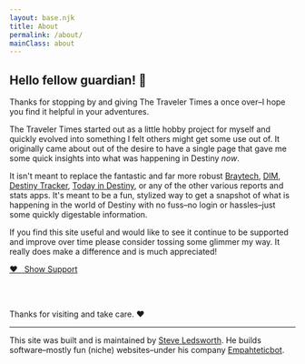 ```yaml
---
layout: base.njk
title: About
permalink: /about/
mainClass: about
---
```


## Hello fellow guardian! 👋

Thanks for stopping by and giving The Traveler Times a once over–I hope you find it helpful in your adventures.

The Traveler Times started out as a little hobby project for myself and quickly evolved into something I felt others might get some use out of. It originally came about out of the desire to have a single page that gave me some quick insights into what was happening in Destiny _now_.

It isn't meant to replace the fantastic and far more robust [Braytech](bray.tech), [DIM](https://destinyitemmanager.com), [Destiny Tracker](https://destinytracker.com), [Today in Destiny](https://www.todayindestiny.com), or any of the other various reports and stats apps. It's meant to be a fun, stylized way to get a snapshot of what is happening in the world of Destiny with no fuss–no login or hassles–just some quickly digestable information.

If you find this site useful and would like to see it continue to be supported and improve over time please consider tossing some glimmer my way. It really does make a difference and is much appreciated!

<a class="support-link" href="https://buy.stripe.com/4gw7vdbqwevvg927st">♥️ &nbsp;&nbsp;Show Support</a>

<br>
<br>

Thanks for visiting and take care. ❤️

---

This site was built and is maintained by [Steve Ledsworth](https://twitter.com/sledsworth). He builds software–mostly fun (niche) websites–under his company [Empahteticbot](https://twitter.com/empathetic_bot).
